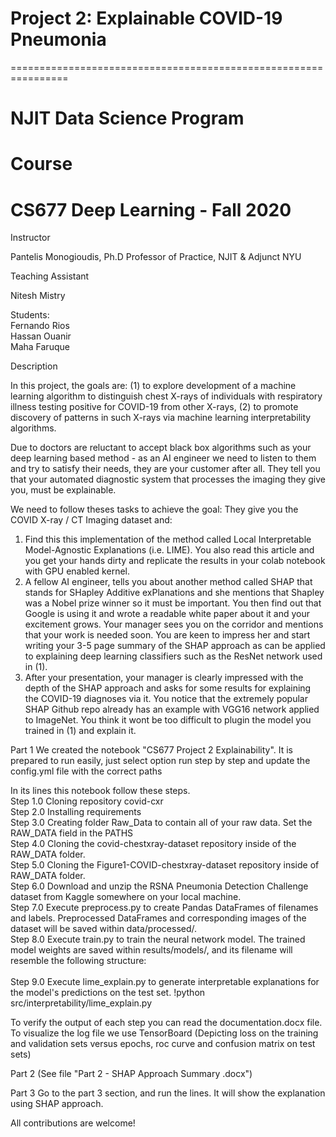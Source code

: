 # Project 2: Explainable COVID-19 Pneumonia
================================================================

# NJIT Data Science Program
# Course
# CS677 Deep Learning - Fall 2020
Instructor
 
Pantelis Monogioudis, Ph.D Professor of Practice, NJIT & Adjunct NYU

Teaching Assistant

Nitesh Mistry

Students:
<br>Fernando Rios
<br>Hassan Ouanir
<br>Maha Faruque


Description

In this project, the goals are: (1) to explore development of a machine learning algorithm to distinguish chest X-rays of individuals with respiratory illness testing positive for COVID-19 from other X-rays, (2) to promote discovery of patterns in such X-rays via machine learning interpretability algorithms. 

Due to doctors are reluctant to accept black box algorithms such as your deep learning based method - as an AI engineer we need to listen to them and try to satisfy their needs, they are your customer after all. They tell you that your automated diagnostic system that processes the imaging they give you, must be explainable.

We need to follow theses tasks to achieve the goal: They give you the COVID X-ray / CT Imaging dataset and:
1. Find this this implementation of the method called Local Interpretable Model-Agnostic Explanations (i.e. LIME). You also read this article and you get your hands dirty and replicate the results in your colab notebook with GPU enabled kernel.
2. A fellow AI engineer, tells you about another method called SHAP that stands for SHapley Additive exPlanations and she mentions that Shapley was a Nobel prize winner so it must be important. You then find out that Google is using it and wrote a readable white paper about it and your excitement grows. Your manager sees you on the corridor and mentions that your work is needed soon. You are keen to impress her and start writing your 3-5 page summary of the SHAP approach as can be applied to explaining deep learning classifiers such as the ResNet network used in (1).
3. After your presentation, your manager is clearly impressed with the depth of the SHAP approach and asks for some results for explaining the COVID-19 diagnoses via it. You notice that the extremely popular SHAP Github repo already has an example with VGG16 network applied to ImageNet. You think it wont be too difficult to plugin the model you trained in (1) and explain it. 

Part 1
We created the notebook "CS677 Project 2 Explainability". It is prepared to run easily, just select option run step by step and update the config.yml file with the correct paths
 
In its lines this notebook follow these steps.
<br>Step 1.0 Cloning repository covid-cxr
<br>Step 2.0 Installing requirements
<br>Step 3.0 Creating folder Raw_Data to contain all of your raw data. Set the RAW_DATA field in the PATHS 
<br>Step 4.0 Cloning the covid-chestxray-dataset repository inside of the RAW_DATA folder.
<br>Step 5.0 Cloning the Figure1-COVID-chestxray-dataset repository inside of RAW_DATA folder.
<br>Step 6.0 Download and unzip the RSNA Pneumonia Detection Challenge dataset from Kaggle somewhere on your local machine. 
<br>Step 7.0 Execute preprocess.py to create Pandas DataFrames of filenames and labels. Preprocessed DataFrames and corresponding images of the dataset will be saved within data/processed/.
<br>Step 8.0 Execute train.py to train the neural network model. The trained model weights are saved within results/models/, and its filename will resemble the following structure: 	
<br>Step 9.0 Execute lime_explain.py to generate interpretable explanations for the model's predictions on the test set.
	!python src/interpretability/lime_explain.py

To verify the output of each step you can read the documentation.docx file.
To visualize the log file we use TensorBoard (Depicting loss on the training and validation sets versus epochs, roc curve and confusion matrix on test sets)
 
Part 2 (See file "Part 2 - SHAP Approach Summary .docx")

Part 3
Go to the part 3 section, and run the lines. It will show the explanation using SHAP approach.


All contributions are welcome!
